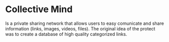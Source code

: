 Collective Mind
==============

Is a private sharing network that allows users to easy comunicate and share information (links, images, videos, files).
The original idea of the protect was to create a database of high quality categorized links. 
